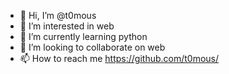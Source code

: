 - 👋 Hi, I’m @t0mous
- 👀 I’m interested in web
- 🌱 I’m currently learning python
- 💞️ I’m looking to collaborate on web
- 📫 How to reach me https://github.com/t0mous/

<!---
t0mous/t0mous is a ✨ special ✨ repository because its `README.md` (this file) appears on your GitHub profile.
You can click the Preview link to take a look at your changes.
--->
